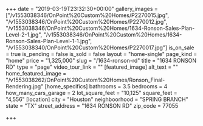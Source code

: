 +++
date = "2019-03-19T23:32:30+00:00"
gallery_images = ["/v1553038346/OnPoint%20Custom%20Homes/P2270015.jpg", "/v1553038346/OnPoint%20Custom%20Homes/P2270012.jpg", "/v1553038346/OnPoint%20Custom%20Homes/1634-Ronson-Sales-Plan-Level-2-1.jpg", "/v1553038346/OnPoint%20Custom%20Homes/1634-Ronson-Sales-Plan-Level-1-1.jpg", "/v1553038340/OnPoint%20Custom%20Homes/P2270017.jpg"]
is_on_sale = true
is_pending = false
is_sold = false
layout = "home-single"
page_kind = "home"
price = "1,325,000"
slug = "/1634-ronson-rd"
title = "1634 RONSON RD"
type = "page"
video_tour_link = ""
[featured_image]
alt_text = ""
home_featured_image = "/v1553038262/OnPoint%20Custom%20Homes/Ronson_Final-Rendering.jpg"
[home_specifics]
bathrooms = 3.5
bedrooms = 4
how_many_cars_garage = 2
lot_square_feet = "10,125"
square_feet = "4,556"
[location]
city = "Houston"
neighboorhood = "SPRING BRANCH"
state = "TX"
street_address = "1634 RONSON RD"
zip_code = 77055

+++
